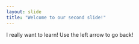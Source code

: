 ```yaml
---
layout: slide
title: "Welcome to our second slide!"
---
```

I really want to learn!
Use the left arrow to go back!
